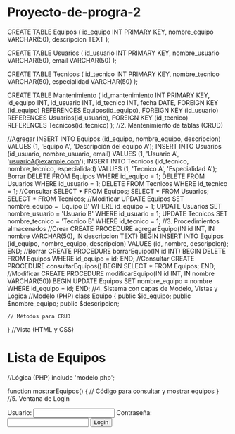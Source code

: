 # Proyecto-de-progra-2
CREATE TABLE Equipos (
    id_equipo INT PRIMARY KEY,
    nombre_equipo VARCHAR(50),
    descripcion TEXT
);

CREATE TABLE Usuarios (
    id_usuario INT PRIMARY KEY,
    nombre_usuario VARCHAR(50),
    email VARCHAR(50)
);

CREATE TABLE Tecnicos (
    id_tecnico INT PRIMARY KEY,
    nombre_tecnico VARCHAR(50),
    especialidad VARCHAR(50)
);

CREATE TABLE Mantenimiento (
    id_mantenimiento INT PRIMARY KEY,
    id_equipo INT,
    id_usuario INT,
    id_tecnico INT,
    fecha DATE,
    FOREIGN KEY (id_equipo) REFERENCES Equipos(id_equipo),
    FOREIGN KEY (id_usuario) REFERENCES Usuarios(id_usuario),
    FOREIGN KEY (id_tecnico) REFERENCES Tecnicos(id_tecnico)
);
//2. Mantenimiento de tablas (CRUD)

//Agregar
INSERT INTO Equipos (id_equipo, nombre_equipo, descripcion) VALUES (1, 'Equipo A', 'Descripción del equipo A');
INSERT INTO Usuarios (id_usuario, nombre_usuario, email) VALUES (1, 'Usuario A', 'usuarioA@example.com');
INSERT INTO Tecnicos (id_tecnico, nombre_tecnico, especialidad) VALUES (1, 'Tecnico A', 'Especialidad A');
Borrar
DELETE FROM Equipos WHERE id_equipo = 1;
DELETE FROM Usuarios WHERE id_usuario = 1;
DELETE FROM Tecnicos WHERE id_tecnico = 1;
//Consultar
SELECT * FROM Equipos;
SELECT * FROM Usuarios;
SELECT * FROM Tecnicos;
//Modificar
UPDATE Equipos SET nombre_equipo = 'Equipo B' WHERE id_equipo = 1;
UPDATE Usuarios SET nombre_usuario = 'Usuario B' WHERE id_usuario = 1;
UPDATE Tecnicos SET nombre_tecnico = 'Tecnico B' WHERE id_tecnico = 1;
//3. Procedimientos almacenados
//Crear
CREATE PROCEDURE agregarEquipo(IN id INT, IN nombre VARCHAR(50), IN descripcion TEXT)
BEGIN
    INSERT INTO Equipos (id_equipo, nombre_equipo, descripcion) VALUES (id, nombre, descripcion);
END;
//Borrar
CREATE PROCEDURE borrarEquipo(IN id INT)
BEGIN
    DELETE FROM Equipos WHERE id_equipo = id;
END;
//Consultar
CREATE PROCEDURE consultarEquipos()
BEGIN
    SELECT * FROM Equipos;
END;
//Modificar
CREATE PROCEDURE modificarEquipo(IN id INT, IN nombre VARCHAR(50))
BEGIN
    UPDATE Equipos SET nombre_equipo = nombre WHERE id_equipo = id;
END;
//4. Sistema con capas de Modelo, Vistas y Lógica
//Modelo (PHP)
class Equipo {
    public $id_equipo;
    public $nombre_equipo;
    public $descripcion;

    // Métodos para CRUD
}
//Vista (HTML y CSS)
<!DOCTYPE html>
<html>
<head>
    <title>Equipos</title>
    <style>
        /* Estilos CSS */
    </style>
</head>
<body>
    <h1>Lista de Equipos</h1>
    <!-- Código HTML para mostrar equipos -->
</body>
</html>
//Lógica (PHP)
include 'modelo.php';

function mostrarEquipos() {
    // Código para consultar y mostrar equipos
}
//5. Ventana de Login
<!DOCTYPE html>
<html>
<head>
    <title>Login</title>
</head>
<body>
    <form action="login.php" method="post">
        <label for="username">Usuario:</label>
        <input type="text" id="username" name="username">
        <label for="password">Contraseña:</label>
        <input type="password" id="password" name="password">
        <button type="submit">Login</button>
    </form>
</body>
</html>
